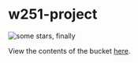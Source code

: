 # w251-project

![some stars, finally](http://s3.us-east.cloud-object-storage.appdomain.cloud/rza-cos-standard-l5d/image0.png)

View the contents of the bucket [here](http://s3.us-east.cloud-object-storage.appdomain.cloud/rza-cos-standard-l5d/).
